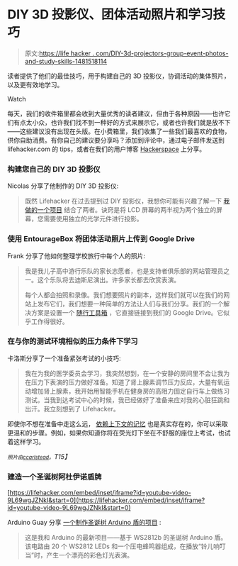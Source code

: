 # DIY 3D 投影仪、团体活动照片和学习技巧

> 原文:[https://life hacker . com/DIY-3d-projectors-group-event-photos-and-study-skills-1481518114](https://lifehacker.com/diy-3d-projectors-group-event-photos-and-study-skills-1481518114)

读者提供了他们的最佳技巧，用于构建自己的 3D 投影仪，协调活动的集体照片，以及更有效地学习。

Watch

每天，我们的收件箱里都会收到大量优秀的读者建议，但由于各种原因——也许它们有点太小众，也许我们找不到一种好的方式来展示它，或者也许我们就是放不下——这些建议没有出现在头版。在小费箱里，我们收集了一些我们最喜欢的食物，供你自助消费。有你自己的建议要分享吗？添加到评论中，通过电子邮件发送到 lifehacker.com 的 tips，或者在我们的用户博客 [Hackerspace](http://hackerspace.lifehacker.com) 上分享。

### 构建您自己的 DIY 3D 投影仪

Nicolas 分享了他制作的 DIY 3D 投影仪:

> 既然 Lifehacker 在过去提到过 DIY 投影仪，我想你可能有兴趣了解一下 [我做的一个项目](http://www.instructables.com/id/Hacking-an-old-laptop-into-a-3D-projector/) 结合了两者。诀窍是将 LCD 屏幕的两半视为两个独立的屏幕，您需要使用独立的光学元件进行投影。

### 使用 EntourageBox 将团体活动照片上传到 Google Drive

Frank 分享了他如何整理学校旅行中每个人的照片:

> 我是我儿子高中游行乐队的家长志愿者，也是支持者俱乐部的网站管理员之一。这个乐队将去迪斯尼演出。许多家长都去欣赏表演。
> 
> 每个人都会拍照和录像。我们想要照片的副本，这样我们就可以在我们的网站上发布它们，我们想要一种简单的方法让人们与我们分享。我们的一个解决方案是设置一个 [随行工具箱](http://www.entouragebox.com/about) ，它直接链接到我们的 Google Drive。它似乎工作得很好。

### 在与你的测试环境相似的压力条件下学习

卡洛斯分享了一个准备紧张考试的小技巧:

> 我在为我的医学委员会学习，我突然想到，在一个安静的房间里不会让我为在压力下表演的压力做好准备。知道了肾上腺素调节压力反应，大量有氧运动增加肾上腺素，我开始用智能手机在健身房的高阻力固定自行车上做练习测试。当我到达考试中心的时候，我已经做好了准备来应对我的心脏狂跳和出汗。我立刻想到了 Lifehacker。

即使你不想在准备中走这么远， [依赖上下文的记忆](https://en.wikipedia.org/wiki/Context-dependent_memory) 也是真实存在的，你可以采取更温和的步骤。例如，如果你知道你将在荧光灯下坐在不舒服的座位上考试，也试着这样学习。

*<small>照片由</small>*[*<small>ccarlstead</small>*](https://secure.flickr.com/photos/cristic/)*<small>。</small>T15】*

### 建造一个圣诞树阿杜伊诺盾牌

 [https://lifehacker.com/embed/inset/iframe?id=youtube-video-9L69wgJZNkI&start=0](https://lifehacker.com/embed/inset/iframe?id=youtube-video-9L69wgJZNkI&start=0) 

Arduino Guay 分享 [一个制作圣诞树 Arduino 盾的项目](http://arduino-guay.blogspot.com/2013/12/arbol-de-navidad-shield-para-arduino.html) :

> 这是我和 Arduino 的最新项目——基于 WS2812b 的圣诞树 Arduino 盾。该电路由 20 个 WS2812 LEDs 和一个压电蜂鸣器组成，在播放“铃儿响叮当”时，产生一个漂亮的彩色灯光表演。